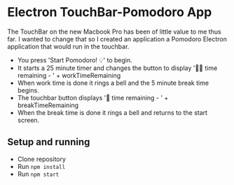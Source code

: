 # Electron TouchBar-Pomodoro App

The TouchBar on the new Macbook Pro has been of little value to me thus far. I wanted to change that so I created an application a Pomodoro Electron application that would run in the touchbar. 

* You press 'Start Pomodoro! 💡' to begin.
* It starts a 25 minute timer and changes the button to display '👩‍💻 time remaining - ' + workTimeRemaining
* When work time is done it rings a bell and the 5 minute break time begins.
* The touchbar button displays '💆‍ time remaining - ' + breakTimeRemaining
* When the break time is done it rings a bell and returns to the start screen. 


## Setup and running

* Clone repository
* Run `npm install` 
* Run `npm start`